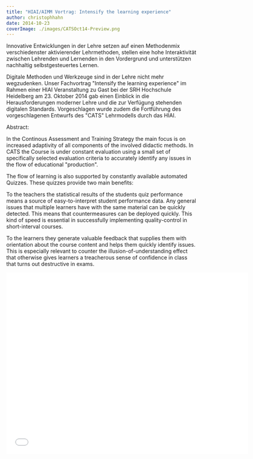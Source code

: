 ```yaml
---
title: "HIAI/AIMM Vortrag: Intensify the learning experience"
author: christophhahn
date: 2014-10-23
coverImage: ./images/CATSOct14-Preview.png
---
```


Innovative Entwicklungen in der Lehre setzen auf einen Methodenmix verschiedenster aktivierender Lehrmethoden, stellen eine hohe Interaktivität zwischen Lehrenden und Lernenden in den Vordergrund und unterstützen nachhaltig selbstgesteuertes Lernen.

Digitale Methoden und Werkzeuge sind in der Lehre nicht mehr wegzudenken. Unser Fachvortrag "Intensify the learning experience" im Rahmen einer HIAI Veranstaltung zu Gast bei der SRH Hochschule Heidelberg am 23. Oktober 2014 gab einen Einblick in die Herausforderungen moderner Lehre und die zur Verfügung stehenden digitalen Standards. Vorgeschlagen wurde zudem die Fortführung des vorgeschlagenen Entwurfs des "CATS" Lehrmodells durch das HIAI.

Abstract:

In the Continous Assessment and Training Strategy the main focus is on increased adaptivity of all components of the involved didactic methods. In CATS the Course is under constant evaluation using a small set of specifically selected evaluation criteria to accurately identify any issues in the flow of educational "production".

The flow of learning is also supported by constantly available automated Quizzes. These quizzes provide two main benefits:

To the teachers the statistical results of the students quiz performance means a source of easy-to-interpret student performance data. Any general issues that multiple learners have with the same material can be quickly detected. This means that countermeasures can be deployed quickly. This kind of speed is essential in successfully implementing quality-control in short-interval courses.

To the learners they generate valuable feedback that supplies them with orientation about the course content and helps them quickly identify issues. This is especially relevant to counter the illusion-of-understanding effect that otherwise gives learners a treacherous sense of confidence in class that turns out destructive in exams.

<iframe src="//www.slideshare.net/slideshow/embed_code/43470383" width="640" height="480" frameborder="0" marginwidth="0" marginheight="0" scrolling="no"></iframe>
